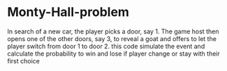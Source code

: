 # Monty-Hall-problem
In search of a new car, the player picks a door, say 1. 
The game host then opens one of the other doors, say 3, to reveal a goat and offers to let the player switch from door 1 to door 2.
this code simulate the event and calculate the probability to win and lose if player change or stay with their first choice
